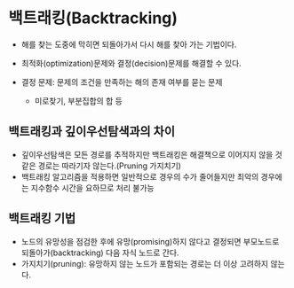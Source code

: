# 백트래킹(Backtracking)

- 해를 찾는 도중에 막히면 되돌아가서 다시 해를 찾아 가는 기법이다.
- 최적화(optimization)문제와 결정(decision)문제를 해결할 수 있다.

- 결정 문제: 문제의 조건을 만족하는 해의 존재 여부를 묻는 문제
  - 미로찾기, 부분집합의 합 등



## 백트래킹과 깊이우선탐색과의 차이

- 깊이우선탐색은 모든 경로를 추적하지만 백트래킹은 해결책으로 이어지지 않을 것 같은 경로는 따라기자 않는다.(Pruning 가지치기)
- 백트래킹 알고리즘을 적용하면 일반적으로 경우의 수가 줄어들지만 최악의 경우에는 지수함수 시간을 요하므로 처리 불가능



## 백트래킹 기법

- 노드의 유망성을 점검한 후에 유망(promising)하지 않다고 결정되면 부모노드로 되돌아가(backtracking) 다음 자식 노드로 간다.
- 가지치기(pruning): 유망하지 않는 노드가 포함되는 경로는 더 이상 고려하지 않는다.



